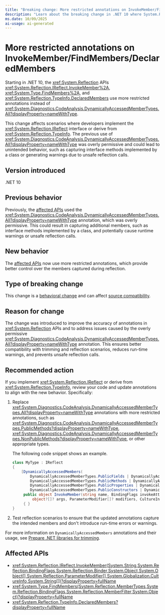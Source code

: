 ```yaml
---
title: "Breaking change: More restricted annotations on InvokeMember/FindMembers/DeclaredMembers"
description: "Learn about the breaking change in .NET 10 where System.Reflection APIs InvokeMember, FindMembers, and DeclaredMembers use more restricted annotations instead of DynamicallyAccessedMemberTypes.All."
ms.date: 10/09/2025
ai-usage: ai-generated
---
```


# More restricted annotations on InvokeMember/FindMembers/DeclaredMembers

Starting in .NET 10, the <xref:System.Reflection> APIs <xref:System.Reflection.IReflect.InvokeMember%2A>, <xref:System.Type.FindMembers%2A>, and <xref:System.Reflection.TypeInfo.DeclaredMembers> use more restricted annotations instead of <xref:System.Diagnostics.CodeAnalysis.DynamicallyAccessedMemberTypes.All?displayProperty=nameWithType>.

This change affects scenarios where developers implement the <xref:System.Reflection.IReflect> interface or derive from <xref:System.Reflection.TypeInfo>. The previous use of <xref:System.Diagnostics.CodeAnalysis.DynamicallyAccessedMemberTypes.All?displayProperty=nameWithType> was overly permissive and could lead to unintended behavior, such as capturing interface methods implemented by a class or generating warnings due to unsafe reflection calls.

## Version introduced

.NET 10

## Previous behavior

Previously, the [affected APIs](#affected-apis) used the <xref:System.Diagnostics.CodeAnalysis.DynamicallyAccessedMemberTypes.All?displayProperty=nameWithType> annotation, which was overly permissive. This could result in capturing additional members, such as interface methods implemented by a class, and potentially cause runtime warnings or unsafe reflection calls.

## New behavior

The [affected APIs](#affected-apis) now use more restricted annotations, which provide better control over the members captured during reflection.

## Type of breaking change

This change is a [behavioral change](../../categories.md#behavioral-change) and can affect [source compatibility](../../categories.md#source-compatibility).

## Reason for change

The change was introduced to improve the accuracy of annotations in <xref:System.Reflection> APIs and to address issues caused by the overly permissive <xref:System.Diagnostics.CodeAnalysis.DynamicallyAccessedMemberTypes.All?displayProperty=nameWithType> annotation. This ensures better compatibility with trimming and reflection scenarios, reduces run-time warnings, and prevents unsafe reflection calls.

## Recommended action

If you implement <xref:System.Reflection.IReflect> or derive from <xref:System.Reflection.TypeInfo>, review your code and update annotations to align with the new behavior. Specifically:

1. Replace <xref:System.Diagnostics.CodeAnalysis.DynamicallyAccessedMemberTypes.All?displayProperty=nameWithType> annotations with more restricted annotations, such as <xref:System.Diagnostics.CodeAnalysis.DynamicallyAccessedMemberTypes.PublicMethods?displayProperty=nameWithType>, <xref:System.Diagnostics.CodeAnalysis.DynamicallyAccessedMemberTypes.NonPublicMethods?displayProperty=nameWithType>, or other appropriate types.

   The following code snippet shows an example.

   ```csharp
   class MyType : IReflect
   {
       [DynamicallyAccessedMembers(
           DynamicallyAccessedMemberTypes.PublicFields | DynamicallyAccessedMemberTypes.NonPublicFields |
           DynamicallyAccessedMemberTypes.PublicMethods | DynamicallyAccessedMemberTypes.NonPublicMethods |
           DynamicallyAccessedMemberTypes.PublicProperties | DynamicallyAccessedMemberTypes.NonPublicProperties |
           DynamicallyAccessedMemberTypes.PublicConstructors | DynamicallyAccessedMemberTypes.NonPublicConstructors)]
        public object InvokeMember(string name, BindingFlags invokeAttr, Binder? binder, object? target,
            object?[]? args, ParameterModifier[]? modifiers, CultureInfo? culture, string[]? namedParameters)
        { }
   }
   ```

1. Test reflection scenarios to ensure that the updated annotations capture the intended members and don't introduce run-time errors or warnings.

For more information on `DynamicallyAccessedMembers` annotations and their usage, see [Prepare .NET libraries for trimming](../../../deploying/trimming/prepare-libraries-for-trimming.md).

## Affected APIs

- <xref:System.Reflection.IReflect.InvokeMember(System.String,System.Reflection.BindingFlags,System.Reflection.Binder,System.Object,System.Object[],System.Reflection.ParameterModifier[],System.Globalization.CultureInfo,System.String[])?displayProperty=fullName>
- <xref:System.Type.FindMembers(System.Reflection.MemberTypes,System.Reflection.BindingFlags,System.Reflection.MemberFilter,System.Object)?displayProperty=fullName>
- <xref:System.Reflection.TypeInfo.DeclaredMembers?displayProperty=fullName>
